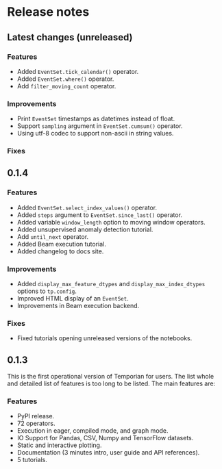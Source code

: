 # Release notes

## Latest changes (unreleased)

### Features

- Added `EventSet.tick_calendar()` operator.
- Added `EventSet.where()` operator.
- Add `filter_moving_count` operator.

### Improvements

- Print `EventSet` timestamps as datetimes instead of float.
- Support `sampling` argument in `EventSet.cumsum()` operator.
- Using utf-8 codec to support non-ascii in string values.

### Fixes

## 0.1.4

### Features

- Added `EventSet.select_index_values()` operator.
- Added `steps` argument to `EventSet.since_last()` operator.
- Added variable `window_length` option to moving window operators.
- Added unsupervised anomaly detection tutorial.
- Add `until_next` operator.
- Added Beam execution tutorial.
- Added changelog to docs site.

### Improvements

- Added `display_max_feature_dtypes` and `display_max_index_dtypes` options to
  `tp.config`.
- Improved HTML display of an `EventSet`.
- Improvements in Beam execution backend.

### Fixes

- Fixed tutorials opening unreleased versions of the notebooks.

## 0.1.3

This is the first operational version of Temporian for users. The list whole and
detailed list of features is too long to be listed. The main features are:

### Features

- PyPI release.
- 72 operators.
- Execution in eager, compiled mode, and graph mode.
- IO Support for Pandas, CSV, Numpy and TensorFlow datasets.
- Static and interactive plotting.
- Documentation (3 minutes intro, user guide and API references).
- 5 tutorials.

